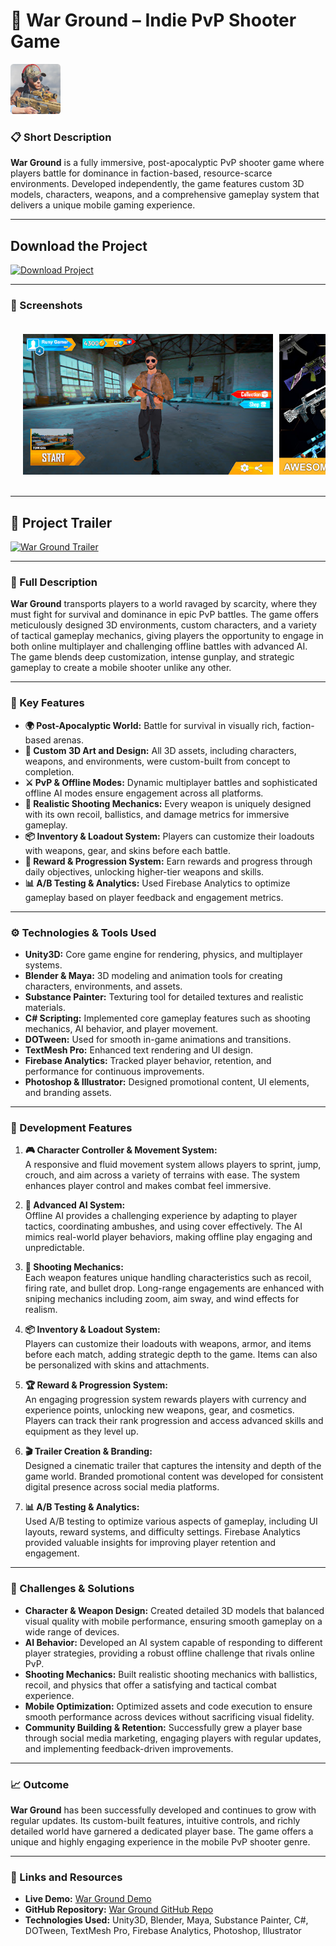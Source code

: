# 🚀 War Ground – Indie PvP Shooter Game

<p align="left">
  <img src="https://github.com/PunnamShanmukh/Portfolio/blob/main/War%20Ground/War%20Ground%20Game%20Icon.png?raw=true" alt="Project Icon" width="80">
</p>

### 📋 Short Description  
**War Ground** is a fully immersive, post-apocalyptic PvP shooter game where players battle for dominance in faction-based, resource-scarce environments. Developed independently, the game features custom 3D models, characters, weapons, and a comprehensive gameplay system that delivers a unique mobile gaming experience.

---

## Download the Project

[![Download Project](https://img.shields.io/badge/Download_Project-Click_Here-blue?style=for-the-badge&logo=download&logoColor=white)](https://github.com/PunnamShanmukh/Portfolio/raw/main/War%20Ground/War_Ground_Project.zip)

---

### 📸 Screenshots  

<div style="display: flex; overflow-x: auto; padding: 20px;">
  <img src="https://github.com/PunnamShanmukh/Portfolio/blob/main/War%20Ground/War%20Ground%20Screanshot%201.jpg?raw=true" alt="Screenshot 1" width="400" style="margin-right: 10px;">
  <img src="https://github.com/PunnamShanmukh/Portfolio/blob/main/War%20Ground/War%20Ground%20Screanshot%202.jpg?raw=true" alt="Screenshot 2" width="400" style="margin-right: 10px;">
  <img src="https://github.com/PunnamShanmukh/Portfolio/blob/main/War%20Ground/War%20Ground%20Screanshot%203.jpg?raw=true" alt="Screenshot 3" width="400" style="margin-right: 10px;">
  <img src="https://github.com/PunnamShanmukh/Portfolio/blob/main/War%20Ground/War%20Ground%20Screanshot%204.jpg?raw=true" alt="Screenshot 4" width="400" style="margin-right: 10px;">
  <img src="https://github.com/PunnamShanmukh/Portfolio/blob/main/War%20Ground/War%20Ground%20Screanshot%205.jpg?raw=true" alt="Screenshot 5" width="400" style="margin-right: 10px;">
  <img src="https://github.com/PunnamShanmukh/Portfolio/blob/main/War%20Ground/War%20Ground%20Screanshot%206.jpg?raw=true" alt="Screenshot 6" width="400" style="margin-right: 10px;">
  <img src="https://github.com/PunnamShanmukh/Portfolio/blob/main/War%20Ground/War%20Ground%20Screanshot%207.jpg?raw=true" alt="Screenshot 7" width="400">
</div>

---

## 🎥 Project Trailer

[![War Ground Trailer](https://img.youtube.com/vi/lT-4suX00Vs/0.jpg)](https://youtu.be/lT-4suX00Vs "Watch the War Ground Trailer")

---

### 📝 Full Description  
**War Ground** transports players to a world ravaged by scarcity, where they must fight for survival and dominance in epic PvP battles. The game offers meticulously designed 3D environments, custom characters, and a variety of tactical gameplay mechanics, giving players the opportunity to engage in both online multiplayer and challenging offline battles with advanced AI. The game blends deep customization, intense gunplay, and strategic gameplay to create a mobile shooter unlike any other.

---

### 🔑 Key Features

- **🌍 Post-Apocalyptic World:** Battle for survival in visually rich, faction-based arenas.
- **🎨 Custom 3D Art and Design:** All 3D assets, including characters, weapons, and environments, were custom-built from concept to completion.
- **⚔️ PvP & Offline Modes:** Dynamic multiplayer battles and sophisticated offline AI modes ensure engagement across all platforms.
- **🔫 Realistic Shooting Mechanics:** Every weapon is uniquely designed with its own recoil, ballistics, and damage metrics for immersive gameplay.
- **📦 Inventory & Loadout System:** Players can customize their loadouts with weapons, gear, and skins before each battle.
- **🏅 Reward & Progression System:** Earn rewards and progress through daily objectives, unlocking higher-tier weapons and skills.
- **📊 A/B Testing & Analytics:** Used Firebase Analytics to optimize gameplay based on player feedback and engagement metrics.

---

### ⚙️ Technologies & Tools Used

- **Unity3D:** Core game engine for rendering, physics, and multiplayer systems.
- **Blender & Maya:** 3D modeling and animation tools for creating characters, environments, and assets.
- **Substance Painter:** Texturing tool for detailed textures and realistic materials.
- **C# Scripting:** Implemented core gameplay features such as shooting mechanics, AI behavior, and player movement.
- **DOTween:** Used for smooth in-game animations and transitions.
- **TextMesh Pro:** Enhanced text rendering and UI design.
- **Firebase Analytics:** Tracked player behavior, retention, and performance for continuous improvements.
- **Photoshop & Illustrator:** Designed promotional content, UI elements, and branding assets.

---

### 🔧 Development Features

1. **🎮 Character Controller & Movement System:**  
   A responsive and fluid movement system allows players to sprint, jump, crouch, and aim across a variety of terrains with ease. The system enhances player control and makes combat feel immersive.

2. **🧠 Advanced AI System:**  
   Offline AI provides a challenging experience by adapting to player tactics, coordinating ambushes, and using cover effectively. The AI mimics real-world player behaviors, making offline play engaging and unpredictable.

3. **🔫 Shooting Mechanics:**  
   Each weapon features unique handling characteristics such as recoil, firing rate, and bullet drop. Long-range engagements are enhanced with sniping mechanics including zoom, aim sway, and wind effects for realism.

4. **📦 Inventory & Loadout System:**  
   Players can customize their loadouts with weapons, armor, and items before each match, adding strategic depth to the game. Items can also be personalized with skins and attachments.

5. **🏆 Reward & Progression System:**  
   An engaging progression system rewards players with currency and experience points, unlocking new weapons, gear, and cosmetics. Players can track their rank progression and access advanced skills and equipment as they level up.

6. **🎬 Trailer Creation & Branding:**  
   Designed a cinematic trailer that captures the intensity and depth of the game world. Branded promotional content was developed for consistent digital presence across social media platforms.

7. **📊 A/B Testing & Analytics:**  
   Used A/B testing to optimize various aspects of gameplay, including UI layouts, reward systems, and difficulty settings. Firebase Analytics provided valuable insights for improving player retention and engagement.

---

### 🚧 Challenges & Solutions

- **Character & Weapon Design:** Created detailed 3D models that balanced visual quality with mobile performance, ensuring smooth gameplay on a wide range of devices.
- **AI Behavior:** Developed an AI system capable of responding to different player strategies, providing a robust offline challenge that rivals online PvP.
- **Shooting Mechanics:** Built realistic shooting mechanics with ballistics, recoil, and physics that offer a satisfying and tactical combat experience.
- **Mobile Optimization:** Optimized assets and code execution to ensure smooth performance across devices without sacrificing visual fidelity.
- **Community Building & Retention:** Successfully grew a player base through social media marketing, engaging players with regular updates, and implementing feedback-driven improvements.

---

### 📈 Outcome
**War Ground** has been successfully developed and continues to grow with regular updates. Its custom-built features, intuitive controls, and richly detailed world have garnered a dedicated player base. The game offers a unique and highly engaging experience in the mobile PvP shooter genre.

---

### 🔗 Links and Resources

- **Live Demo:** [War Ground Demo](#)
- **GitHub Repository:** [War Ground GitHub Repo](#)
- **Technologies Used:** Unity3D, Blender, Maya, Substance Painter, C#, DOTween, TextMesh Pro, Firebase Analytics, Photoshop, Illustrator

